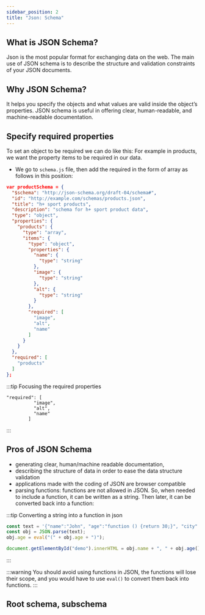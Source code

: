 ```yaml
---
sidebar_position: 2 
title: "Json: Schema"
---
```

## What is JSON Schema?
Json is the most popular format for exchanging data on the web. 
The main use of JSON schema is to describe the structure and validation constraints of your JSON documents.

## Why JSON Schema?
It helps you specify the objects and what values are valid inside the object’s properties. JSON schema is useful in offering clear, human-readable, and machine-readable documentation.


## Specify required properties
To set an object to be required we can do like this:
For example in products, we want the property items to be required in our data.
- We go to `schema.js` file, then add the required in the form of array as follows in this position:

```json title=" JSON containing schema for product data with required properties"
var productSchema = {
  "$schema": "http://json-schema.org/draft-04/schema#",
  "id": "http://example.com/schemas/products.json",
  "title": "h+ sport products",
  "description": "schema for h+ sport product data",
  "type": "object",
  "properties": {
    "products": {
      "type": "array",
      "items": {
        "type": "object",
        "properties": {
          "name": {
            "type": "string"
          },
          "image": {
            "type": "string"
          },
          "alt": {
            "type": "string"
          }
        },
        "required": [
          "image",
          "alt",
          "name"
        ]
      }
    }
  },
  "required": [
    "products"
  ]
};
```

:::tip Focusing the required properties
```
"required": [
          "image",
          "alt",
          "name"
        ]
```
:::


## Pros of JSON Schema

- generating clear, human/machine readable documentation,
- describing the structure of data in order to ease the data structure validation
- applications made with the coding of JSON are browser compatible
- parsing functions: functions are not allowed in JSON. So, when needed to include a function, it can be written as a string. Then later, it can be converted back into a function:

:::tip Converting a string into a function in json
```javascript
const text = '{"name":"John", "age":"function () {return 30;}", "city":"New York"}';
const obj = JSON.parse(text);
obj.age = eval("(" + obj.age + ")");

document.getElementById("demo").innerHTML = obj.name + ", " + obj.age(); 
```
:::

:::warning
You should avoid using functions in JSON, the functions will lose their scope, and you would have to use `eval()` to convert them back into functions.
:::

## Root schema, subschema
